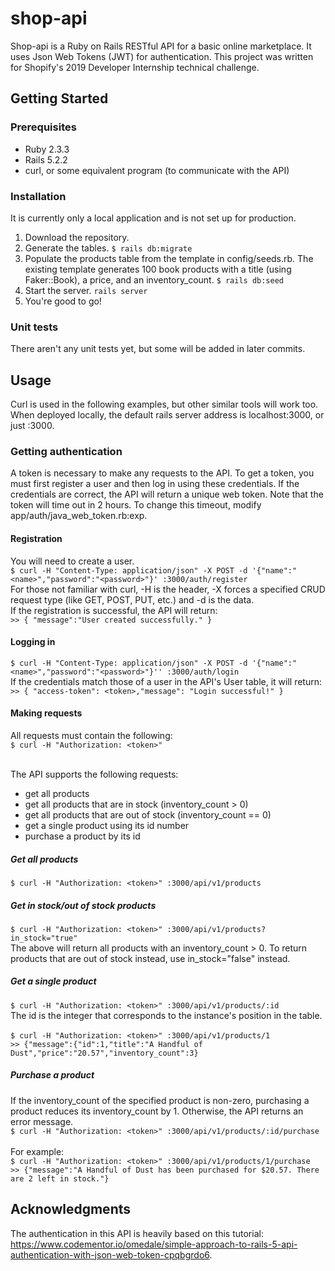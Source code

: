 # shop-api

Shop-api is a Ruby on Rails RESTful API for a basic online marketplace. It uses Json Web Tokens (JWT) for authentication. This project was written for Shopify's 2019 Developer Internship technical challenge.

## Getting Started
### Prerequisites
- Ruby 2.3.3
- Rails 5.2.2
- curl, or some equivalent program (to communicate with the API)

### Installation
It is currently only a local application and is not set up for production.
1. Download the repository.
2. Generate the tables.
`$ rails db:migrate`
3. Populate the products table from the template in config/seeds.rb. The existing template generates 100 book products with a title (using Faker::Book), a price, and an inventory_count.
`$ rails db:seed`
4. Start the server.
`rails server`
5. You're good to go!

### Unit tests
There aren't any unit tests yet, but some will be added in later commits.
## Usage
Curl is used in the following examples, but other similar tools will work too. When deployed locally, the default rails server address is localhost:3000, or just :3000.
### Getting authentication
A token is necessary to make any requests to the API. To get a token, you must first register a user and then log in using these credentials. If the credentials are correct, the API will return a unique web token. Note that the token will time out in 2 hours. To change this timeout, modify app/auth/java_web_token.rb:exp.
#### Registration
You will need to create a user.<br>
`$ curl -H "Content-Type: application/json" -X POST -d '{"name":"<name>","password":"<password>"}' :3000/auth/register`<br>
For those not familiar with curl, -H is the header, -X forces a specified CRUD request type (like GET, POST, PUT, etc.) and -d is the data.<br>
If the registration is successful, the API will return:<br>
`>> { "message":"User created successfully." }`

#### Logging in
`$ curl -H "Content-Type: application/json" -X POST -d '{"name":"<name>","password":"<password>"}'' :3000/auth/login`<br>
If the credentials match those of a user in the API's User table, it will return:<br>
`>> { "access-token": <token>,"message": "Login successful!" }`

#### Making requests
All requests must contain the following:<br>
`$ curl -H "Authorization: <token>"`<br><br>

The API supports the following requests:
- get all products
- get all products that are in stock (inventory_count > 0)
- get all products that are out of stock (inventory_count == 0)
- get a single product using its id number
- purchase a product by its id

##### Get all products
`$ curl -H "Authorization: <token>" :3000/api/v1/products`
##### Get in stock/out of stock products
`$ curl -H "Authorization: <token>" :3000/api/v1/products?in_stock="true"`<br>
The above will return all products with an inventory_count > 0. To return products that are out of stock instead, use in_stock="false" instead.
##### Get a single product
`$ curl -H "Authorization: <token>" :3000/api/v1/products/:id`<br>
The id is the integer that corresponds to the instance's position in the table.<br><br>
`$ curl -H "Authorization: <token>" :3000/api/v1/products/1`<br>
`>> {"message":{"id":1,"title":"A Handful of Dust","price":"20.57","inventory_count":3}`<br>
##### Purchase a product
If the inventory_count of the specified product is non-zero, purchasing a product reduces its inventory_count by 1. Otherwise, the API returns an error message.<br>
`$ curl -H "Authorization: <token>" :3000/api/v1/products/:id/purchase`<br><br>
For example:<br>
`$ curl -H "Authorization: <token>" :3000/api/v1/products/1/purchase`<br>
`>> {"message":"A Handful of Dust has been purchased for $20.57. There are 2 left in stock."}`

## Acknowledgments
The authentication in this API is heavily based on this tutorial: https://www.codementor.io/omedale/simple-approach-to-rails-5-api-authentication-with-json-web-token-cpqbgrdo6.
